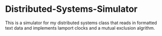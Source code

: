 Distributed-Systems-Simulator
=============================

This is a simulator for my distributed systems class that reads in formatted text data and implements lamport clocks and a mutual exclusion algrithm.
